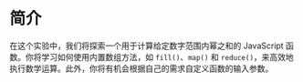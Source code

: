 # 简介

在这个实验中，我们将探索一个用于计算给定数字范围内幂之和的 JavaScript 函数。你将学习如何使用内置数组方法，如 `fill()`、`map()` 和 `reduce()`，来高效地执行数学运算。此外，你将有机会根据自己的需求自定义函数的输入参数。
